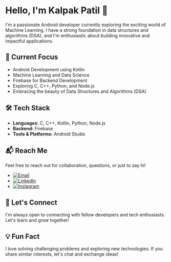 # Hello, I'm Kalpak Patil 👋


I'm a passionate Android developer currently exploring the exciting world of Machine Learning. I have a strong foundation in data structures and algorithms (DSA), and I'm enthusiastic about building innovative and impactful applications.

## 🚀 Current Focus

- Android Development using Kotlin
- Machine Learning and Data Science
- Firebase for Backend Development
- Exploring C, C++, Python, and Node.js
- Embracing the beauty of Data Structures and Algorithms (DSA)

## 🛠️ Tech Stack

- **Languages:** C, C++, Kotlin, Python, Node.js
- **Backend:** Firebase
- **Tools & Platforms:** Android Studio



## 📬 Reach Me

Feel free to reach out for collaboration, questions, or just to say hi!

- [![Email](https://img.shields.io/badge/Email-Send%20a%20Message-informational)](mailto:kalpakpatil131@gmail.com)
- [![LinkedIn](https://img.shields.io/badge/LinkedIn-Connect-blue?logo=linkedin&logoColor=white)](https://www.linkedin.com/in/kalpakpatil/)
- [![Instagram](https://img.shields.io/badge/Instagram-Follow-ff69b4?logo=instagram&logoColor=white)](https://www.instagram.com/patil_.kalpak)

## 🤝 Let's Connect

I'm always open to connecting with fellow developers and tech enthusiasts. Let's learn and grow together!

## 💡 Fun Fact

I love solving challenging problems and exploring new technologies. If you share similar interests, let's chat and exchange ideas!

